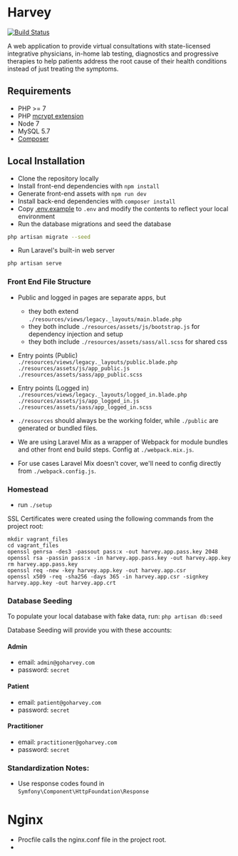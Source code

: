 # Harvey

[![Build Status](https://travis-ci.com/HomeHero/harvey.svg?token=t5RVCNcUwCMu8zG3CPHE&branch=master)](https://travis-ci.com/HomeHero/harvey)

A web application to provide virtual consultations with state-licensed integrative physicians, in-home lab testing, diagnostics and progressive therapies to help patients address the root cause of their health conditions instead of just treating the symptoms.

## Requirements
 - PHP >= 7
 - PHP [mcrypt extension](http://php.net/manual/en/book.mcrypt.php)
 - Node 7
 - MySQL 5.7
 - [Composer](https://getcomposer.org/download/)

## Local Installation
 - Clone the repository locally
 - Install front-end dependencies with `npm install`
 - Generate front-end assets with `npm run dev`
 - Install back-end dependencies with `composer install`
 - Copy [.env.example](https://github.com/HomeHero/harvey/blob/master/.env.example) to `.env` and modify the contents to reflect your local environment
 - Run the database migrations and seed the database

```bash
php artisan migrate --seed
```

 - Run Laravel's built-in web server
```bash
php artisan serve
```

### Front End File Structure

- Public and logged in pages are separate apps, but
    - they both extend `./resources/views/legacy._layouts/main.blade.php`
    - they both include `./resources/assets/js/bootstrap.js` for dependency injection and setup
    - they both include `./resources/assets/sass/all.scss` for shared css

- Entry points (Public)
    `./resources/views/legacy._layouts/public.blade.php`
    `./resources/assets/js/app_public.js`
    `./resources/assets/sass/app_public.scss`

- Entry points (Logged in)
    `./resources/views/legacy._layouts/logged_in.blade.php`
    `./resources/assets/js/app_logged_in.js`
    `./resources/assets/sass/app_logged_in.scss`

- `./resources` should always be the working folder, while `./public` are generated or bundled files.

- We are using Laravel Mix as a wrapper of Webpack for module bundles and other front end build steps.  Config at `./webpack.mix.js`.

- For use cases Laravel Mix doesn't cover, we'll need to config directly from `./webpack.config.js`.

### Homestead

- run `./setup`

SSL Certificates were created using the following commands from the project root:

```
mkdir vagrant_files
cd vagrant_files
openssl genrsa -des3 -passout pass:x -out harvey.app.pass.key 2048
openssl rsa -passin pass:x -in harvey.app.pass.key -out harvey.app.key
rm harvey.app.pass.key
openssl req -new -key harvey.app.key -out harvey.app.csr
openssl x509 -req -sha256 -days 365 -in harvey.app.csr -signkey harvey.app.key -out harvey.app.crt
```

### Database Seeding
To populate your local database with fake data, run:
    `php artisan db:seed`

Database Seeding will provide you with these accounts:

#### Admin
- email: `admin@goharvey.com`
- password: `secret`

#### Patient
- email: `patient@goharvey.com`
- password: `secret`

#### Practitioner
- email: `practitioner@goharvey.com`
- password: `secret`

### Standardization Notes:
- Use response codes found in `Symfony\Component\HttpFoundation\Response`


# Nginx
- Procfile calls the nginx.conf file in the project root.
- 